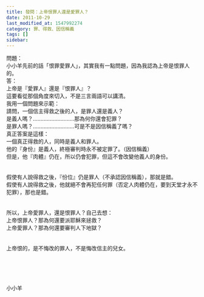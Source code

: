 ```yaml
---
title: 發問：上帝恨罪人還是愛罪人？
date: 2011-10-29
last_modified_at: 1547992274
category: 罪、得救、因信稱義
tags: []
sidebar: 
---
```


<p>問題：<br/>小小羊先前的話「恨罪愛罪人」，其實我有一點問題，因為我認為上帝是恨罪人的。<br/><!--more-->答：<br/>上帝是『愛罪人』還是『恨罪人』？<br/>這要看從那個角度來切入，不是三言兩語可以講清。<br/>我用一個問題來示範：<br/>請問，一個信主得救之後的人，是罪人還是義人？<br/>是義人嗎？………………………那為何你還會犯罪？<br/>是罪人嗎？………………………可是不是因信稱義了嗎？<br/>真正答案是這樣：<br/>一個真正得救的人，同時是義人和罪人。<br/>他的『身份』是義人，終極審判時永不被定罪了。（因信稱義）<br/>但是，他『肉體』仍在，所以仍會犯罪，但這不會改變他義人的身份。<br/><br/> <br/>假使有人說得救之後，『份位』仍是罪人（不承認因信稱義），那就是錯。<br/>假使有人說得救之後，他就絕不會再犯任何罪（否定人肉體仍在，要到天堂才永不犯罪），那也是錯。<br/><br/> <br/>所以，上帝愛罪人，還是恨罪人？自己去想：<br/>上帝恨罪人？那為何還要派耶穌來拯救？<br/>上帝愛罪人？那為何還要審判人下地獄？<br/><br/><br/>上帝恨的，是不悔改的罪人，不是悔改信主的兒女。 <br/><br/><br/><br/><br/><br/>小小羊<br/><br/><br/><br/><br/><br/></p>